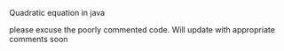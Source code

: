 Quadratic equation in java

please excuse the poorly commented code. Will update with appropriate comments soon
